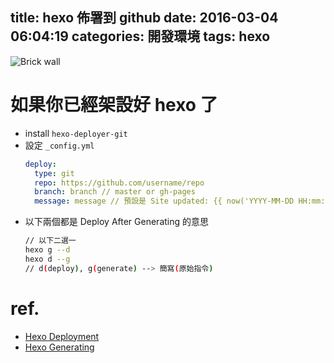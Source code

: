 title: hexo 佈署到 github
date: 2016-03-04 06:04:19
categories: 開發環境
tags: hexo
---

![Brick wall](https://pixabay.com/static/uploads/photo/2016/03/16/11/16/background-1260304_960_720.jpg)

<!-- more -->

# 如果你已經架設好 hexo 了
  * install `hexo-deployer-git`
  * 設定 `_config.yml`
    ```yml
    deploy:
      type: git
      repo: https://github.com/username/repo
      branch: branch // master or gh-pages
      message: message // 預設是 Site updated: {{ now('YYYY-MM-DD HH:mm:ss') }}
    ```
  * 以下兩個都是 Deploy After Generating 的意思
    ```bash
    // 以下二選一
    hexo g --d
    hexo d --g
    // d(deploy), g(generate) --> 簡寫(原始指令)
    ```

# ref.
  * [Hexo Deployment](https://hexo.io/docs/deployment.html)
  * [Hexo Generating](https://hexo.io/docs/generating.html)
